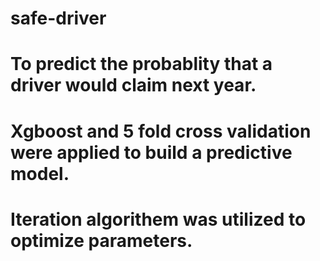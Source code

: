 # safe-driver
# To predict the probablity that a driver would claim next year.
# Xgboost and 5 fold cross validation were applied to build a predictive model.
# Iteration algorithem was utilized to optimize parameters. 
